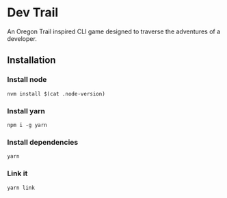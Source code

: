 # Dev Trail

An Oregon Trail inspired CLI game designed to traverse the adventures of a developer.

## Installation

### Install node

```
nvm install $(cat .node-version)
```

### Install yarn

```
npm i -g yarn
```

### Install dependencies

```
yarn
```

### Link it

```
yarn link
```

